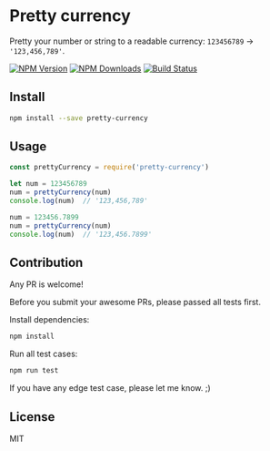 # Pretty currency

  Pretty your number or string to a readable currency:  `123456789` → `'123,456,789'`.

  [![NPM Version][npm-image]][npm-url]
  [![NPM Downloads][downloads-image]][downloads-url]
  [![Build Status][travis-image]][travis-url]

## Install

  ```bash
  npm install --save pretty-currency
  ```

## Usage

  ```js
  const prettyCurrency = require('pretty-currency')

  let num = 123456789
  num = prettyCurrency(num)
  console.log(num)  // '123,456,789'

  num = 123456.7899
  num = prettyCurrency(num)
  console.log(num)  // '123,456.7899'
  ```

## Contribution

  Any PR is welcome!

  Before you submit your awesome PRs, please passed all tests first.

  Install dependencies:

  ```bash
  npm install
  ```

  Run all test cases:

  ```bash
  npm run test
  ```

  If you have any edge test case, please let me know. ;)

## License

  MIT

[npm-image]: https://img.shields.io/npm/v/pretty-currency.svg
[npm-url]: https://npmjs.org/package/pretty-currency
[downloads-image]: https://img.shields.io/npm/dm/pretty-currency.svg
[downloads-url]: https://npmjs.org/package/pretty-currency
[travis-image]: https://img.shields.io/travis/bbbbx/pretty-currency/master.svg
[travis-url]: https://www.travis-ci.org/bbbbx/pretty-currency
